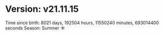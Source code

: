 # Version: v21.11.15
Time since birth: 8021 days, 192504 hours, 11550240 minutes, 693014400 seconds
Season: Summer ☀️
